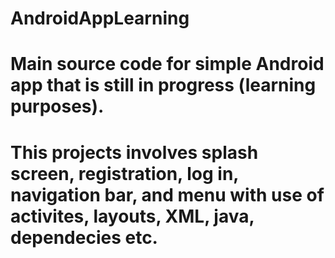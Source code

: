 # AndroidAppLearning
# Main source code for simple Android app that is still in progress (learning purposes).
# This projects involves splash screen, registration, log in, navigation bar, and menu with use of activites, layouts, XML, java, dependecies etc.
